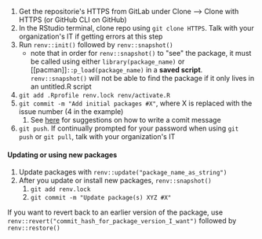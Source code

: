 1.  Get the repositorie's HTTPS  from GitLab under Clone --> Clone with HTTPS (or GitHub CLI on GitHub)
2. In the RStudio terminal, clone repo using `git clone HTTPS`. Talk with your organization's IT if getting errors at this step
3. Run `renv::init()` followed by `renv::snapshot()`
    -   note that in order for `renv::snapshot()` to "see" the package, it must be called using either `library(package_name)` or [[pacman]]`::p_load(package_name)` in a **saved script**. `renv::snapshot()` will not be able to find the package if it only lives in an untitled.R script
4.  `git add .Rprofile renv.lock renv/activate.R`
5.  `git commit -m "Add initial packages #X"`, where X is replaced with the issue number (4 in the example)
	1. See [here](https://cbea.ms/git-commit/) for suggestions on how to write a comit message
6.  `git push`. If continually prompted for your password when using `git push` or `git pull`, talk with your organization's IT

#### Updating or using new packages
1.  Update packages with `renv::update("package_name_as_string")`
2.  After you update or install new packages, `renv::snapshot()`
	1.  `git add renv.lock`
	2.  `git commit -m "Update package(s) XYZ #X"`

If you want to revert back to an earlier version of the package, use `renv::revert("commit_hash_for_package_version_I_want")` followed by `renv::restore()`
